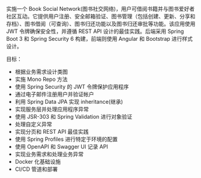 实施一个 Book Social Network(图书社交网络)，用户可借阅书籍并与图书爱好者社区互动。它提供用户注册、安全邮箱验证、图书管理（包括创建、更新、分享和存档）、图书借阅（可查询）、图书归还功能以及图书归还审批等功能。该应用使用 JWT 令牌确保安全性，并遵循 REST API 设计的最佳实践。后端采用 Spring Boot 3 和 Spring Security 6 构建，前端则使用 Angular 和 Bootstrap 进行样式设计。

目标：
- 根据业务需求设计类图
- 实施 Mono Repo 方法
- 使用 Spring Security 的 JWT 令牌保护应用程序
- 通过电子邮件注册用户并验证帐户
- 利用 Spring Data JPA 实现 inheritance(继承)
- 实现服务层并处理应用程序异常
- 使用 JSR-303 和 Spring Validation 进行对象验证
- 处理自定义异常
- 实现分页和 REST API 最佳实践
- 使用 Spring Profiles 进行特定于环境的配置
- 使用 OpenAPI 和 Swagger UI 记录 API
- 实现业务需求和处理业务异常
- Docker 化基础设施
- CI/CD 管道和部署